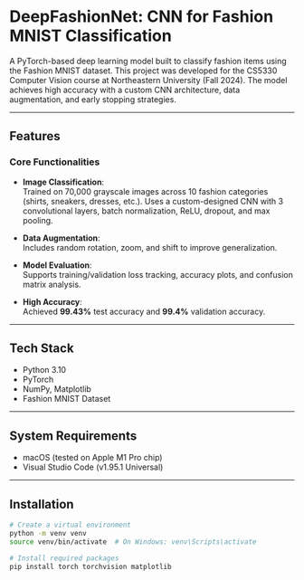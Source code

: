# DeepFashionNet: CNN for Fashion MNIST Classification

A PyTorch-based deep learning model built to classify fashion items using the Fashion MNIST dataset. This project was developed for the CS5330 Computer Vision course at Northeastern University (Fall 2024). The model achieves high accuracy with a custom CNN architecture, data augmentation, and early stopping strategies.

---

## Features

### Core Functionalities

- **Image Classification**:  
  Trained on 70,000 grayscale images across 10 fashion categories (shirts, sneakers, dresses, etc.). Uses a custom-designed CNN with 3 convolutional layers, batch normalization, ReLU, dropout, and max pooling.

- **Data Augmentation**:  
  Includes random rotation, zoom, and shift to improve generalization.

- **Model Evaluation**:  
  Supports training/validation loss tracking, accuracy plots, and confusion matrix analysis.

- **High Accuracy**:  
  Achieved **99.43%** test accuracy and **99.4%** validation accuracy.

---

## Tech Stack

- Python 3.10  
- PyTorch  
- NumPy, Matplotlib  
- Fashion MNIST Dataset  

---

## System Requirements

- macOS (tested on Apple M1 Pro chip)  
- Visual Studio Code (v1.95.1 Universal)

---

## Installation

```bash
# Create a virtual environment
python -m venv venv
source venv/bin/activate  # On Windows: venv\Scripts\activate

# Install required packages
pip install torch torchvision matplotlib
